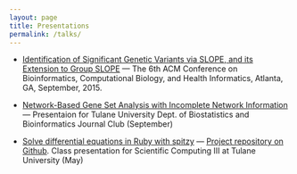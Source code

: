 ```yaml
---
layout: page
title: Presentations 
permalink: /talks/
---
```


* [Identification of Significant Genetic Variants via SLOPE, and its Extension to Group SLOPE](http://www.alexejgossmann.com/presentations/GroupSLOPE.html) &mdash;  The 6th ACM Conference on Bioinformatics, Computational Biology, and Health Informatics, Atlanta, GA, September, 2015.

* [Network-Based Gene Set Analysis with Incomplete Network Information](http://www.alexejgossmann.com/presentations/NetGSA.html) &mdash; Presentaion for Tulane University Dept. of Biostatistics and Bioinformatics Journal Club (September)

* [Solve differential equations in Ruby with spitzy](http://www.alexejgossmann.com/presentations/spitzy.html) &mdash; [Project repository on Github](https://github.com/agisga/spitzy). Class presentation for Scientific Computing III at Tulane University (May)
